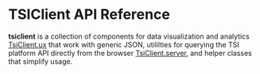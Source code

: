# TSIClient API Reference

**tsiclient** is a collection of components for data visualization and analytics [TsiClient.ux](UX.md) that work with generic JSON, utililties for querying the TSI platform API directly from the browser [TsiClient.server](Server.md), and helper classes that simplify usage.